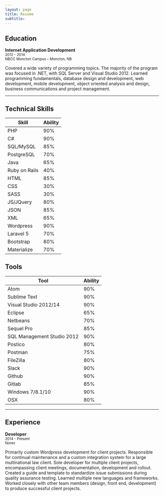 ```yaml
---
layout: page
title: Resume
subtitle:
---
```


## Education

**Internet Application Development**  
<small>2012 - 2014</small>  
<small>NBCC Moncton Campus – Moncton, NB</small>

Covered a wide variety of programming topics. The majority of the program was focused in .NET, with SQL Server and Visual Studio 2012. Learned programming fundamentals, database design and development, web development, mobile development, object oriented analysis and design, business communications and project management.

---

## Technical Skills

| Skill         | Ability       |
| ------------- | ------------- |
| PHP           | 90%           |
| C#            | 90%           |
| SQL/MySQL     | 85%           |
| PostgreSQL    | 70%           |
| Java          | 65%           |
| Ruby on Rails | 40%           |
| HTML          | 85%           |
| CSS           | 30%           |
| SASS          | 30%           |
| JS/JQuery     | 80%           |
| JSON          | 85%           |
| XML           | 65%           |
| Wordpress     | 90%           |
| Laravel 5     | 70%           |
| Bootstrap     | 80%           |
| Materialize   | 70%           |

## Tools

| Tool                       | Ability                    |
| -------------------------- | -------------------------- |
| Atom                       | 90%                        |
| Sublime Text               | 90%                        |
| Visual Studio 2012/14      | 90%                        |
| Eclipse                    | 65%                        |
| Netbeans                   | 70%                        |
| Sequel Pro                 | 85%                        |
| SQL Management Studio 2012 | 90%                        |
| Postico                    | 80%                        |
| Postman                    | 75%                        |
| FileZilla                  | 80%                        |
| Slack                      | 90%                        |
| Github                     | 90%                        |
| Gitlab                     | 85%                        |
| Windows 7/8.1/10           | 90%                        |
| OSX                        | 80%                        |

---

## Experience

**Developer**  
<small>2014 - Present</small>  
<small>Norex</small>

Primarily custom Wordpress development for client projects. Responsible for continual maintenance and a custom integration system for a large multinational law client. Sole developer for multiple client projects, encompassing client meetings, documentation, development and rollout. Created a guide and template to standardize issue submissions during quality assurance testing. Learned multiple new languages and frameworks. Worked closely with other team members (design, front end, development) to produce successful client projects.
